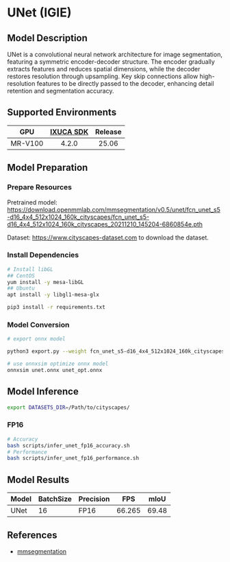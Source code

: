 # UNet (IGIE)

## Model Description

UNet is a convolutional neural network architecture for image segmentation, featuring a symmetric encoder-decoder structure. The encoder gradually extracts features and reduces spatial dimensions, while the decoder restores resolution through upsampling. Key skip connections allow high-resolution features to be directly passed to the decoder, enhancing detail retention and segmentation accuracy.

## Supported Environments

| GPU    | [IXUCA SDK](https://gitee.com/deep-spark/deepspark#%E5%A4%A9%E6%95%B0%E6%99%BA%E7%AE%97%E8%BD%AF%E4%BB%B6%E6%A0%88-ixuca) | Release |
| :----: | :----: | :----: |
| MR-V100 | 4.2.0     |  25.06  |

## Model Preparation

### Prepare Resources

Pretrained model: <https://download.openmmlab.com/mmsegmentation/v0.5/unet/fcn_unet_s5-d16_4x4_512x1024_160k_cityscapes/fcn_unet_s5-d16_4x4_512x1024_160k_cityscapes_20211210_145204-6860854e.pth>

Dataset: <https://www.cityscapes-dataset.com> to download the dataset.

### Install Dependencies

```bash
# Install libGL
## CentOS
yum install -y mesa-libGL
## Ubuntu
apt install -y libgl1-mesa-glx

pip3 install -r requirements.txt
```

### Model Conversion

```bash
# export onnx model

python3 export.py --weight fcn_unet_s5-d16_4x4_512x1024_160k_cityscapes_20211210_145204-6860854e.pth --cfg fcn_unet_s5-d16_4x4_512x1024_160k_cityscapes.py --output unet.onnx

# use onnxsim optimize onnx model
onnxsim unet.onnx unet_opt.onnx
```

## Model Inference

```bash
export DATASETS_DIR=/Path/to/cityscapes/
```

### FP16

```bash
# Accuracy
bash scripts/infer_unet_fp16_accuracy.sh
# Performance
bash scripts/infer_unet_fp16_performance.sh
```

## Model Results

| Model | BatchSize | Precision | FPS    |  mIoU   |
|-------|-----------|-----------|--------|---------|
| UNet  | 16        | FP16      | 66.265 |  69.48  |

## References

- [mmsegmentation](https://github.com/open-mmlab/mmsegmentation)
